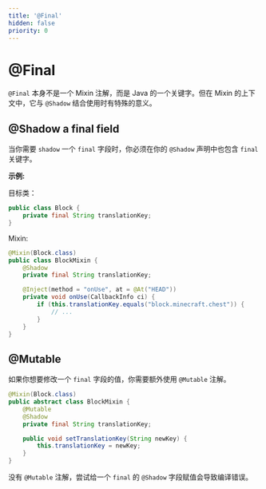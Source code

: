 ```yaml
---
title: '@Final'
hidden: false
priority: 0
---
```


# @Final

`@Final` 本身不是一个 Mixin 注解，而是 Java 的一个关键字。但在 Mixin 的上下文中，它与 `@Shadow` 结合使用时有特殊的意义。

## @Shadow a final field

当你需要 `shadow` 一个 `final` 字段时，你必须在你的 `@Shadow` 声明中也包含 `final` 关键字。

**示例:**

目标类：
```java
public class Block {
    private final String translationKey;
}
```

Mixin:
```java
@Mixin(Block.class)
public class BlockMixin {
    @Shadow
    private final String translationKey;

    @Inject(method = "onUse", at = @At("HEAD"))
    private void onUse(CallbackInfo ci) {
        if (this.translationKey.equals("block.minecraft.chest")) {
            // ...
        }
    }
}
```

## @Mutable

如果你想要修改一个 `final` 字段的值，你需要额外使用 `@Mutable` 注解。

```java
@Mixin(Block.class)
public abstract class BlockMixin {
    @Mutable
    @Shadow
    private final String translationKey;

    public void setTranslationKey(String newKey) {
        this.translationKey = newKey;
    }
}
```

没有 `@Mutable` 注解，尝试给一个 `final` 的 `@Shadow` 字段赋值会导致编译错误。 
